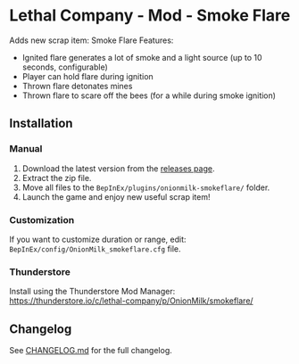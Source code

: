 # Lethal Company - Mod - Smoke Flare
Adds new scrap item: Smoke Flare
Features:
- Ignited flare generates a lot of smoke and a light source (up to 10 seconds, configurable)
- Player can hold flare during ignition
- Thrown flare detonates mines
- Thrown flare to scare off the bees (for a while during smoke ignition)

## Installation
### Manual
1. Download the latest version from the [releases page](https://github.com/OnionMilk-Mods/smokeflare/releases).
2. Extract the zip file.
3. Move all files to the `BepInEx/plugins/onionmilk-smokeflare/` folder.
4. Launch the game and enjoy new useful scrap item!

### Customization
If you want to customize duration or range, edit: `BepInEx/config/OnionMilk_smokeflare.cfg` file.

### Thunderstore
Install using the Thunderstore Mod Manager: https://thunderstore.io/c/lethal-company/p/OnionMilk/smokeflare/

## Changelog
See [CHANGELOG.md](https://github.com/OnionMilk-Mods/smokeflare/blob/main/CHANGELOG.md) for the full changelog.